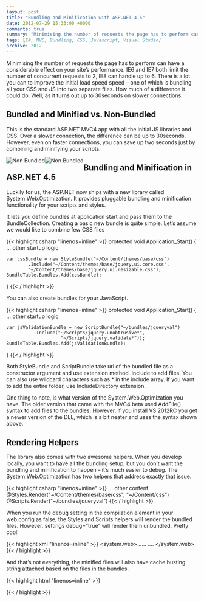 ```yaml
---
layout: post
title: "Bundling and Minification with ASP.NET 4.5"
date: 2012-07-29 15:33:00 +0000
comments: true
summary: "Minimising the number of requests the page has to perform can have a considerable effect on your site’s performance. IE6 and IE7 both limit the number of concurrent requests to 2, IE8 can handle up to 6. There is a lot you can to improve the initial load speed speed – one of which is bundling all your CSS and JS into two separate files. How much of a difference it could do. Well, as it turns out up to 30seconds on slower connections."
tags: [C#, MVC, Bundling, CSS, Javascript, Visual Studio]
archive: 2012
---
```



Minimising the number of requests the page has to perform can have a considerable effect on your site’s performance. IE6 and IE7 both limit the number of concurrent requests to 2, IE8 can handle up to 6. There is a lot you can to improve the initial load speed speed – one of which is bundling all your CSS and JS into two separate files. How much of a difference it could do. Well, as it turns out up to 30seconds on slower connections.
<!--more-->

Bundled and Minified vs. Non-Bundled
-------------------

This is the standard ASP.NET MVC4 app with all the initial JS libraries and CSS. Over a slower connection, the difference can be up to 30seconds. However, even on faster connections, you can save up two seconds just by combining and minifying your scripts.

<div class="row-fluid">
    <a href="/images/posts/bundling/non-bundled_4.png"><img src="/images/posts/bundling/non-bundled_thumb_1.png" alt="Non Bundled" style="float:left" /></a>
    <a href="/images/posts/bundling/bundled_2.png"><img src="/images/posts/bundling/bundled_thumb.png" alt="Non Bundled" style="float:left" /></a>
</div>

Bundling and Minification in ASP.NET 4.5
-------------------

Luckily for us, the ASP.NET now ships with a new library called System.Web.Optimization. It provides pluggable bundling and minification functionality for your scripts and styles.

It lets you define bundles at application start and pass them to the BundleCollection. Creating a basic new bundle is quite simple. Let’s assume we would like to combine few CSS files

{{< highlight csharp "linenos=inline" >}}
protected void Application_Start()
{
    ... other startup logic
 
    var cssBundle = new StyleBundle("~/Content/themes/base/css")
            .Include("~/Content/themes/base/jquery.ui.core.css",
            "~/Content/themes/base/jquery.ui.resizable.css");    
    BundleTable.Bundles.Add(cssBundle);
}
{{< / highlight >}}


You can also create bundles for your JavaScript.

{{< highlight csharp "linenos=inline" >}}
protected void Application_Start()
{
    ... other startup logic
 
    var jsValidationBundle = new ScriptBundle("~/bundles/jqueryval")
              .Include("~/Scripts/jquery.unobtrusive*",
                        "~/Scripts/jquery.validate*"));
    BundleTable.Bundles.Add(jsValidationBundle);
}
{{< / highlight >}}

Both StyleBundle and ScriptBundle take url of the bundled file as a constructor argument and use extension method .Include to add files. You can also use wildcard characters such as * in the include array. If you want to add the entire folder, use IncludeDirectory extension.

One thing to note, is what version of the System.Web.Optimization you have. The older version that came with the MVC4 beta used AddFile() syntax to add files to the bundles. However, if you install VS 2012RC you get a newer version of the DLL, which is a bit neater and uses the syntax shown above.

Rendering Helpers
-------------------

The library also comes with two awesome helpers. When you develop locally, you want to have all the bundling setup, but you don’t want the bundling and minification to happen – it’s much easier to debug. The System.Web.Optimization has two helpers that address exactly that issue.

{{< highlight csharp "linenos=inline" >}}
    <head>
        ... other content
        @Styles.Render("~/Content/themes/base/css", "~/Content/css")
        @Scripts.Render("~/bundles/jqueryval")
    </head>
{{< / highlight >}}
    
When you run the debug setting in the compilation element in your web.config as false, the Styles and Scripts helpers will render the bundled files. However, settings debug=”true” will render them unbundled. Pretty cool!

{{< highlight xml "linenos=inline" >}}
<system.web>
    .....
    <compilation debug="false" targetFramework="4.5" />
    ....
</system.web>
{{< / highlight >}}

And that’s not everything, the minified files will also have cache busting string attached based on the files in the bundles.

{{< highlight html "linenos=inline" >}}
<link href="/Content/themes/base/css?v=UM624qf1uFt8dYtiIV9PCmYhsyeewBIwY4Ob0i8OdW81" rel="stylesheet" type="text/css" />
{{< / highlight >}}